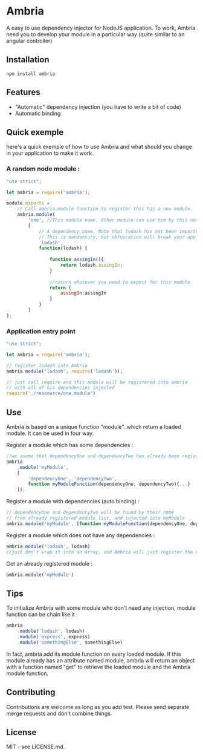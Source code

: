 # Ambria

A easy to use dependency injector for NodeJS application.
To work, Ambria need you to develop your module in a particular way (quite similar to an angular controller)

## Installation
```
npm install ambria
```

## Features 

 * "Automatic" dependency injection (you have to write a bit of code)
 * Automatic binding 

## Quick exemple
here's a quick exemple of how to use Ambria and what should you change in your application to make it work.

### A random node module : 
```javascript
"use strict";

let ambria = require('ambria');

module.exports = 
    // Call ambria.module function to register this has a new module.
    ambria.module(
        'one', //This module name. Other module can use him by this name
        [
            // A dependency name. Note that lodash has not been imported here. 
            // This is mandantory, but obfuscation will break your app if you don't
            'lodash', 
            function(lodash) {
        
                function assingIn(){
                    return lodash.assingIn;
                }
                
                //return whatever you need to export for this module
                return {
                    assingIn:assingIn
                }
            }
        ]
);

```

### Application entry point
```javascript
"use strict";

let ambria = require('ambria');

// register lodash into Ambria
ambria.module('lodash', require('lodash'));

// just call require and this module will be registered into ambria 
// with all of his dependencies injected
require('./ressource/one.module')

```

## Use
Ambria is based on a unique function "module". which return a loaded module. It can be used in four way.

Register a module which has some dependencies :  
```javascript
//we asume that dependencyOne and dependencyTwo has already been registered.
ambria
    .module('myModule', 
    [
        'dependencyOne', 'dependencyTwo', 
        function myModuleFunction(dependencyOne, dependencyTwo){...}
    ]);
```

Register a module with dependencies (auto binding) : 
```javascript
// dependencyOne and dependencyTwo will be found by their name 
// from already registered module list, and injected into myModule
ambria.module('myModule', [function myModuleFunction(dependencyOne, dependencyTwo){...}]);
```

Register a module which does not have any dependencies : 
```javascript
ambria.module('lodash', lodash)
//just don't wrap it into an Array, and Ambria will just register the module "has it"
```

Get an already registered module : 
```javascript
ambria.module('myModule')
```

## Tips
To initialize Ambria with some module who don't need any injection, module function can be chain like it :
```javascript
ambria
    .module('lodash', lodash)
    .module('express', express)
    .module('somethingElse', somethingElse)
```
In fact, ambria add its module function on every loaded module. If this module already has an attribute named module, ambria will return an object with a function named "get" to retrieve the loaded module and the Ambria module function.

## Contributing

Contributions are welcome as long as you add test. 
Please send separate merge requests and don't combine things.

## License

MIT - see LICENSE.md.